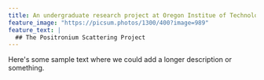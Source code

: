 ```yaml
---
title: An undergraduate research project at Oregon Institue of Technology.
feature_image: "https://picsum.photos/1300/400?image=989"
feature_text: |
  ## The Positronium Scattering Project
---
```


Here's some sample text where we could add a longer description or something.
